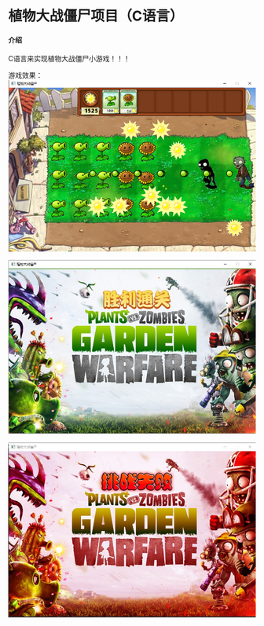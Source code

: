 # 植物大战僵尸项目（C语言）

#### 介绍
C语言来实现植物大战僵尸小游戏！！！

游戏效果：
![输入图片说明](game-process.png)

![输入图片说明](game-win.jpg)

![输入图片说明](game-lose.jpg)
